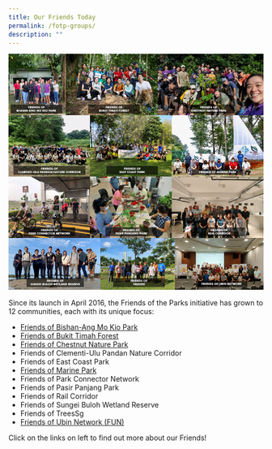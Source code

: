 ```yaml
---
title: Our Friends Today
permalink: /fotp-groups/
description: ""
---
```


![](/images/fotp%20friends%20montage_12_resized.png)

Since its launch in April 2016, the Friends of the Parks initiative has grown to 12 communities, each with its unique focus:

* [Friends of Bishan-Ang Mo Kio Park](https://www.facebook.com/groups/190636865014950)
* [Friends of Bukit Timah Forest](http://www.facebook.com/groups/356074428137285)
* [Friends of Chestnut Nature Park](http://www.facebook.com/friendsofchestnut)
* Friends of Clementi-Ulu Pandan Nature Corridor
* Friends of East Coast Park
* [Friends of Marine Park](https://www.facebook.com/groups/sistersislandsmarinepark/)
* Friends of Park Connector Network
* Friends of Pasir Panjang Park
* Friends of Rail Corridor
* Friends of Sungei Buloh Wetland Reserve
* Friends of TreesSg
* [Friends of Ubin Network (FUN)](http://www.nparks.gov.sg/pulau-ubin/friends-of-ubin)

Click on the links on left to find out more about our Friends!